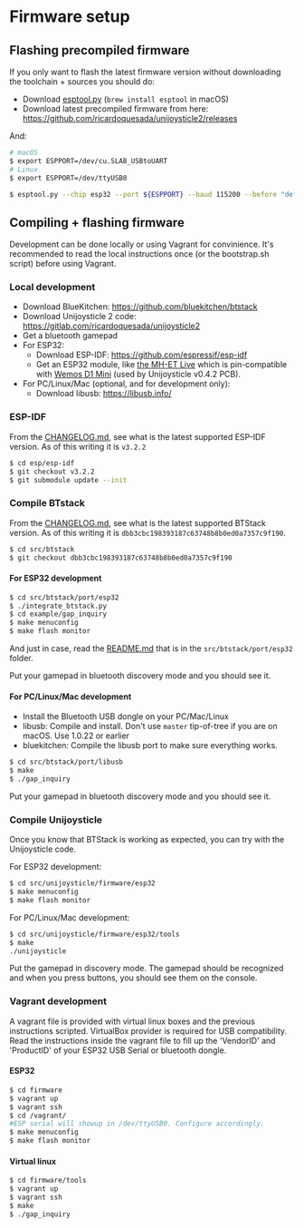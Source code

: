 # Firmware setup

## Flashing precompiled firmware

If you only want to flash the latest firmware version without downloading the toolchain + sources you should do:

- Download [esptool.py](https://github.com/espressif/esptool) (`brew install esptool` in macOS)
- Download latest precompiled firmware from here: https://github.com/ricardoquesada/unijoysticle2/releases

And:
```sh
# macOS
$ export ESPPORT=/dev/cu.SLAB_USBtoUART
# Linux
$ export ESPPORT=/dev/ttyUSB0

$ esptool.py --chip esp32 --port ${ESPPORT} --baud 115200 --before "default_reset" --after "hard_reset" write_flash -z --flash_mode "dio" --flash_freq "40m" --flash_size detect 0x1000 bootloader.bin 0x10000 firmware.bin 0x8000 partitions_singleapp.bin
```

## Compiling + flashing firmware

Development can be done locally or using Vagrant for convinience. It's recommended to read the local instructions once (or the bootstrap.sh script) before using Vagrant.

### Local development

- Download BlueKitchen: https://github.com/bluekitchen/btstack
- Download Unijoysticle 2 code: https://gitlab.com/ricardoquesada/unijoysticle2
- Get a bluetooth gamepad
- For ESP32:
  - Download ESP-IDF: https://github.com/espressif/esp-idf
  - Get an ESP32 module, like [the MH-ET Live][1] which is pin-compatible with [Wemos D1 Mini][2] (used by Unijoysticle v0.4.2 PCB).
- For PC/Linux/Mac (optional, and for development only):
  - Download libusb: https://libusb.info/

### ESP-IDF

From the [CHANGELOG.md][changelog], see what is the latest supported ESP-IDF
version. As of this writing it is `v3.2.2`

```sh
$ cd esp/esp-idf
$ git checkout v3.2.2
$ git submodule update --init
```

### Compile BTstack

From the [CHANGELOG.md][changelog], see what is the latest supported BTStack
version. As of this writing it is `dbb3cbc198393187c63748b8b0ed0a7357c9f190`.

```sh
$ cd src/btstack
$ git checkout dbb3cbc198393187c63748b8b0ed0a7357c9f190
```

[changelog]: https://gitlab.com/ricardoquesada/unijoysticle2/blob/master/CHANGELOG.md

#### For ESP32 development

```sh
$ cd src/btstack/port/esp32
$ ./integrate_btstack.py
$ cd example/gap_inquiry
$ make menuconfig
$ make flash monitor
```

And just in case, read the [README.md][3] that is in the `src/btstack/port/esp32` folder.

Put your gamepad in bluetooth discovery mode and you should see it.

#### For PC/Linux/Mac development

- Install the Bluetooth USB dongle on your PC/Mac/Linux
- libusb: Compile and install. Don't use `master` tip-of-tree if you are on macOS. Use 1.0.22 or earlier
- bluekitchen: Compile the libusb port to make sure everything works.

```sh
$ cd src/btstack/port/libusb
$ make
$ ./gap_inquiry
```

Put your gamepad in bluetooth discovery mode and you should see it.

### Compile Unijoysticle

Once you know that BTStack is working as expected, you can try with the
Unijoysticle code.

For ESP32 development:

```sh
$ cd src/unijoysticle/firmware/esp32
$ make menuconfig
$ make flash monitor
```

For PC/Linux/Mac development:

```sh
$ cd src/unijoysticle/firmware/esp32/tools
$ make
./unijoysticle
```

Put the gamepad in discovery mode. The gamepad should be recognized and when you press buttons, you should see them on the console.

### Vagrant development

A vagrant file is provided with virtual linux boxes and the previous instructions scripted. VirtualBox provider is required for USB compatibility. Read the instructions inside the vagrant file to fill up the 'VendorID' and 'ProductID' of your ESP32 USB Serial or bluetooth dongle.

#### ESP32

```sh
$ cd firmware
$ vagrant up
$ vagrant ssh
$ cd /vagrant/
#ESP serial will showup in /dev/ttyUSB0. Configure accordingly.
$ make menuconfig
$ make flash monitor
```

#### Virtual linux

```sh
$ cd firmware/tools
$ vagrant up
$ vagrant ssh
$ make
$ ./gap_inquiry
```

[1]: https://www.aliexpress.com/item/MH-ET-LIVE-ESP32-MINI-KIT-WiFi-Bluetooth-Internet-of-Things-development-board-based-ESP8266-Fully/32819107932.html
[2]: https://wiki.wemos.cc/products:d1:d1_mini
[3]: https://github.com/bluekitchen/btstack/blob/master/port/esp32/README.md
